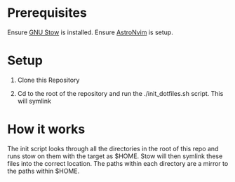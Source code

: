 # Prerequisites

Ensure [GNU Stow](https://www.gnu.org/software/stow/) is installed.
Ensure [AstroNvim](https://astronvim.com/) is setup.

# Setup

1. Clone this Repository

2. Cd to the root of the repository and run the ./init_dotfiles.sh script. This will symlink

# How it works

The init script looks through all the directories in the root of this repo and runs stow on them with the target as $HOME.
Stow will then symlink these files into the correct location. The paths within each directory are a mirror to the paths within $HOME.
